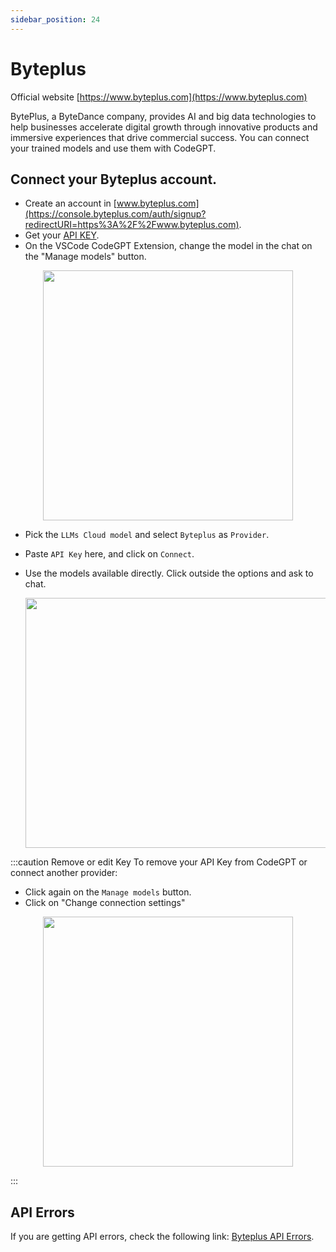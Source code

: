```yaml
---
sidebar_position: 24
---
```

# Byteplus
Official website [https://www.byteplus.com](https://www.byteplus.com)

BytePlus, a ByteDance company, provides AI and big data technologies to help businesses accelerate digital growth through innovative products and immersive experiences that drive commercial success.
You can connect your trained models and use them with CodeGPT.

## Connect your Byteplus account.
- Create an account in [www.byteplus.com](https://console.byteplus.com/auth/signup?redirectURI=https%3A%2F%2Fwww.byteplus.com).
- Get your [API KEY](https://console.byteplus.com/ark/region:ark-stg+ap-southeast-1/apiKey?apikey=%7B%7D).
- On the VSCode CodeGPT Extension, change the model in the chat on the "Manage models" button.

<p align="center"><img width="400" height="400" src="https://github.com/user-attachments/assets/6d5a8bbb-f024-49f5-bbbb-223ce0b983f6" /></p>

- Pick the `LLMs Cloud model` and select `Byteplus` as `Provider`.
- Paste `API Key` here, and click on `Connect`.
- Use the models available directly. Click outside the options and ask to chat.

  <p align="center"><img width="550" height="400" src="https://github.com/user-attachments/assets/fe41e876-2c2a-4eb1-ad73-8fd3158cf1e9"/></p>

:::caution Remove or edit Key
To remove your API Key from CodeGPT or connect another provider:
- Click again on  the `Manage models` button.
- Click on "Change connection settings"
<p align="center"><img width="400" height="400" src="https://github.com/user-attachments/assets/f4f02a73-5b0d-42af-b5eb-7c031ee52eeb"/></p>
:::


## API Errors
If you are getting API errors, check the following link: [Byteplus API Errors](https://docs.byteplus.com/en/docs/ModelArk/1299023).
